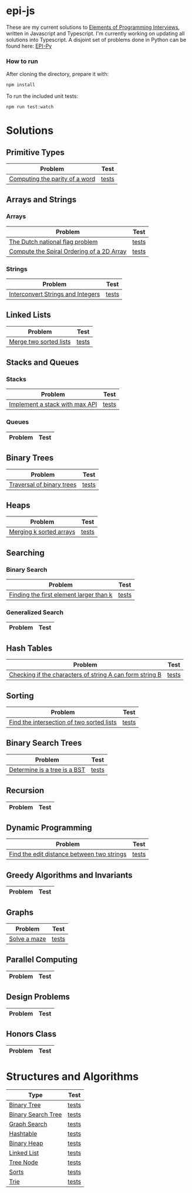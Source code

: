 # epi-js

These are my current solutions to [Elements of Programming Interviews][1], written in Javascript and Typescript. I'm currently working on updating all solutions into Typescript.
A disjoint set of problems done in Python can be found here: [EPI-Py][46]

### How to run

After cloning the directory, prepare it with:

```bash
npm install
```

To run the included unit tests:

```bash
npm run test:watch
```

# Solutions

## Primitive Types

| Problem                             |    Test    |
| ----------------------------------- | :--------: |
| [Computing the parity of a word][2] | [tests][3] |

## Arrays and Strings

### Arrays

| Problem                                         |    Test     |
| ----------------------------------------------- | :---------: |
| [The Dutch national flag problem][4]            | [tests][5]  |
| [Compute the Spiral Ordering of a 2D Array][47] | [tests][48] |

### Strings

| Problem                                 |    Test     |
| --------------------------------------- | :---------: |
| [Interconvert Strings and Integers][49] | [tests][50] |

## Linked Lists

| Problem                     |    Test    |
| --------------------------- | :--------: |
| [Merge two sorted lists][6] | [tests][7] |

## Stacks and Queues

### Stacks

| Problem                             |    Test    |
| ----------------------------------- | :--------: |
| [Implement a stack with max API][8] | [tests][9] |

### Queues

| Problem | Test |
| ------- | :--: |


## Binary Trees

| Problem                         |    Test     |
| ------------------------------- | :---------: |
| [Traversal of binary trees][10] | [tests][11] |

## Heaps

| Problem                       |    Test     |
| ----------------------------- | :---------: |
| [Merging k sorted arrays][12] | [tests][13] |

## Searching

### Binary Search

| Problem                                       |    Test     |
| --------------------------------------------- | :---------: |
| [Finding the first element larger than k][14] | [tests][15] |

### Generalized Search

| Problem | Test |
| ------- | :--: |


## Hash Tables

| Problem                                                        |    Test     |
| -------------------------------------------------------------- | :---------: |
| [Checking if the characters of string A can form string B][16] | [tests][17] |

## Sorting

| Problem                                         |    Test     |
| ----------------------------------------------- | :---------: |
| [Find the intersection of two sorted lists][18] | [tests][19] |

## Binary Search Trees

| Problem                            |    Test     |
| ---------------------------------- | :---------: |
| [Determine is a tree is a BST][20] | [tests][21] |

## Recursion

| Problem | Test |
| ------- | :--: |


## Dynamic Programming

| Problem                                          |    Test     |
| ------------------------------------------------ | :---------: |
| [Find the edit distance between two strings][22] | [tests][23] |

## Greedy Algorithms and Invariants

| Problem | Test |
| ------- | :--: |


## Graphs

| Problem            |    Test     |
| ------------------ | :---------: |
| [Solve a maze][24] | [tests][25] |

## Parallel Computing

| Problem | Test |
| ------- | :--: |


## Design Problems

| Problem | Test |
| ------- | :--: |


## Honors Class

| Problem | Test |
| ------- | :--: |


# Structures and Algorithms

| Type                     |    Test     |
| ------------------------ | :---------: |
| [Binary Tree][26]        | [tests][27] |
| [Binary Search Tree][28] | [tests][29] |
| [Graph Search][30]       | [tests][31] |
| [Hashtable][32]          | [tests][33] |
| [Binary Heap][34]        | [tests][35] |
| [Linked List][36]        | [tests][37] |
| [Tree Node][38]          | [tests][39] |
| [Sorts][40]              | [tests][41] |
| [Trie][44]               | [tests][45] |

[1]: http://elementsofprogramminginterviews.com
[2]: src/ch04-ptypes/p04-01.js
[3]: src/ch04-ptypes/p04-01.spec.js
[4]: src/ch05-arrays/p05-01.js
[5]: src/ch05-arrays/p05-01.spec.js
[6]: src/ch07-linkedLists/p07-01.js
[7]: src/ch07-linkedLists/p07-01.spec.js
[8]: src/ch08-stacksAndQueues/p08-01.js
[9]: src/ch08-stacksAndQueues/p08-01.spec.js
[10]: src/ch09-bTrees/p09-05.js
[11]: src/ch09-bTrees/p09-05.spec.js
[12]: src/ch10-heaps/p10-01.js
[13]: src/ch10-heaps/p10-01.spec.js
[14]: src/ch11-searching/p11-02.js
[15]: src/ch11-searching/p11-02.spec.js
[16]: src/ch12-hashtables/p12-09.js
[17]: src/ch12-hashtables/p12-09.spec.js
[18]: src/ch13-sorting/p13-05.js
[19]: src/ch13-sorting/p13-05.spec.js
[20]: src/ch14-bst/p14-01.js
[21]: src/ch14-bst/p14-01.spec.js
[22]: src/ch15-recur/p15-11.js
[23]: src/ch15-recur/p15-11.spec.js
[24]: src/ch18-graphs/p18-01.js
[25]: src/ch18-graphs/p18-01.spec.js
[26]: src/library/binaryTree.js
[27]: src/library/binaryTree.spec.js
[28]: src/library/BST.js
[29]: src/library/BST.spec.js
[30]: src/library/graph.js
[31]: src/library/graph.spec.js
[32]: src/library/hashtable.js
[33]: src/library/hastable.spec.js
[34]: src/library/heap.js
[35]: src/library/heap.spec.js
[36]: src/library/linkedList.js
[37]: src/library/linkedList.spec.js
[38]: src/library/node.js
[39]: src/library/node.spec.js
[40]: src/library/sorts.js
[41]: src/library/sorts.spec.js
[42]: src/library/suffixTree.js
[43]: src/library/suffixTree.spec.js
[44]: src/library/trie.js
[45]: src/library/trie.spec.js
[46]: https://github.com/Nigelmnz/epi-py
[47]: src/ch05-arrays/p05-18.js
[48]: src/ch05-arrays/p05-18.spec.js
[49]: src/ch06-strings/p06-01.js
[50]: src/ch06-strings/p06-01.spec.js
